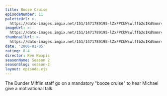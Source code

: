 ```yaml
---
title: Booze Cruise
episodeNumber: 11
paletteUrl: >-
  https://dato-images.imgix.net/151/1471789195-lZxFPCbWswlffb2oIKdVmmr4gLg.jpg?auto=enhance&ch=DPR%2CWidth&palette=json
imageUrl: >-
  https://dato-images.imgix.net/151/1471789195-lZxFPCbWswlffb2oIKdVmmr4gLg.jpg?auto=compress%2Cformat&ch=DPR%2CWidth&w=500
thumbnailUrl: >-
  https://dato-images.imgix.net/151/1471789195-lZxFPCbWswlffb2oIKdVmmr4gLg.jpg?auto=enhance&ch=DPR%2CWidth&fit=crop&fm=jpg&h=280&w=500
date: '2006-01-05'
rating: 8.4
director: Ken Kwapis
seasonName: Season 2
seasonSlug: season-2
layout: episode.ejs
---
```


The Dunder Mifflin staff go on a mandatory "booze cruise" to hear Michael give a motivational talk.